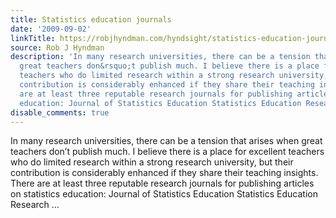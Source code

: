 ```yaml
---
title: Statistics education journals
date: '2009-09-02'
linkTitle: https://robjhyndman.com/hyndsight/statistics-education-journals/
source: Rob J Hyndman
description: 'In many research universities, there can be a tension that arises when
  great teachers don&rsquo;t publish much. I believe there is a place for excellent
  teachers who do limited research within a strong research university, but their
  contribution is considerably enhanced if they share their teaching insights. There
  are at least three reputable research journals for publishing articles on statistics
  education: Journal of Statistics Education Statistics Education Research ...'
disable_comments: true
---
```

In many research universities, there can be a tension that arises when great teachers don&rsquo;t publish much. I believe there is a place for excellent teachers who do limited research within a strong research university, but their contribution is considerably enhanced if they share their teaching insights. There are at least three reputable research journals for publishing articles on statistics education: Journal of Statistics Education Statistics Education Research ...